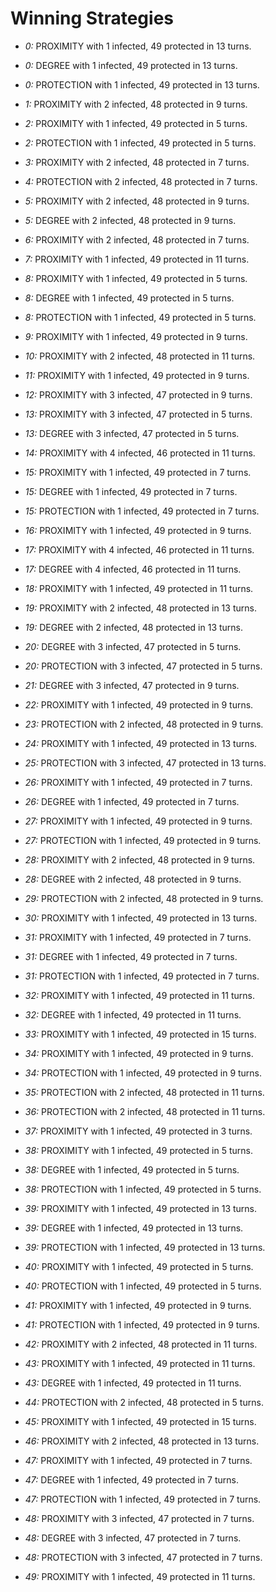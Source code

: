 # Winning Strategies

* _0:_ PROXIMITY with 1 infected, 49 protected in 13 turns.


* _0:_ DEGREE with 1 infected, 49 protected in 13 turns.


* _0:_ PROTECTION with 1 infected, 49 protected in 13 turns.


* _1:_ PROXIMITY with 2 infected, 48 protected in 9 turns.


* _2:_ PROXIMITY with 1 infected, 49 protected in 5 turns.


* _2:_ PROTECTION with 1 infected, 49 protected in 5 turns.


* _3:_ PROXIMITY with 2 infected, 48 protected in 7 turns.


* _4:_ PROTECTION with 2 infected, 48 protected in 7 turns.


* _5:_ PROXIMITY with 2 infected, 48 protected in 9 turns.


* _5:_ DEGREE with 2 infected, 48 protected in 9 turns.


* _6:_ PROXIMITY with 2 infected, 48 protected in 7 turns.


* _7:_ PROXIMITY with 1 infected, 49 protected in 11 turns.


* _8:_ PROXIMITY with 1 infected, 49 protected in 5 turns.


* _8:_ DEGREE with 1 infected, 49 protected in 5 turns.


* _8:_ PROTECTION with 1 infected, 49 protected in 5 turns.


* _9:_ PROXIMITY with 1 infected, 49 protected in 9 turns.


* _10:_ PROXIMITY with 2 infected, 48 protected in 11 turns.


* _11:_ PROXIMITY with 1 infected, 49 protected in 9 turns.


* _12:_ PROXIMITY with 3 infected, 47 protected in 9 turns.


* _13:_ PROXIMITY with 3 infected, 47 protected in 5 turns.


* _13:_ DEGREE with 3 infected, 47 protected in 5 turns.


* _14:_ PROXIMITY with 4 infected, 46 protected in 11 turns.


* _15:_ PROXIMITY with 1 infected, 49 protected in 7 turns.


* _15:_ DEGREE with 1 infected, 49 protected in 7 turns.


* _15:_ PROTECTION with 1 infected, 49 protected in 7 turns.


* _16:_ PROXIMITY with 1 infected, 49 protected in 9 turns.


* _17:_ PROXIMITY with 4 infected, 46 protected in 11 turns.


* _17:_ DEGREE with 4 infected, 46 protected in 11 turns.


* _18:_ PROXIMITY with 1 infected, 49 protected in 11 turns.


* _19:_ PROXIMITY with 2 infected, 48 protected in 13 turns.


* _19:_ DEGREE with 2 infected, 48 protected in 13 turns.


* _20:_ DEGREE with 3 infected, 47 protected in 5 turns.


* _20:_ PROTECTION with 3 infected, 47 protected in 5 turns.


* _21:_ DEGREE with 3 infected, 47 protected in 9 turns.


* _22:_ PROXIMITY with 1 infected, 49 protected in 9 turns.


* _23:_ PROTECTION with 2 infected, 48 protected in 9 turns.


* _24:_ PROXIMITY with 1 infected, 49 protected in 13 turns.


* _25:_ PROTECTION with 3 infected, 47 protected in 13 turns.


* _26:_ PROXIMITY with 1 infected, 49 protected in 7 turns.


* _26:_ DEGREE with 1 infected, 49 protected in 7 turns.


* _27:_ PROXIMITY with 1 infected, 49 protected in 9 turns.


* _27:_ PROTECTION with 1 infected, 49 protected in 9 turns.


* _28:_ PROXIMITY with 2 infected, 48 protected in 9 turns.


* _28:_ DEGREE with 2 infected, 48 protected in 9 turns.


* _29:_ PROTECTION with 2 infected, 48 protected in 9 turns.


* _30:_ PROXIMITY with 1 infected, 49 protected in 13 turns.


* _31:_ PROXIMITY with 1 infected, 49 protected in 7 turns.


* _31:_ DEGREE with 1 infected, 49 protected in 7 turns.


* _31:_ PROTECTION with 1 infected, 49 protected in 7 turns.


* _32:_ PROXIMITY with 1 infected, 49 protected in 11 turns.


* _32:_ DEGREE with 1 infected, 49 protected in 11 turns.


* _33:_ PROXIMITY with 1 infected, 49 protected in 15 turns.


* _34:_ PROXIMITY with 1 infected, 49 protected in 9 turns.


* _34:_ PROTECTION with 1 infected, 49 protected in 9 turns.


* _35:_ PROTECTION with 2 infected, 48 protected in 11 turns.


* _36:_ PROTECTION with 2 infected, 48 protected in 11 turns.


* _37:_ PROXIMITY with 1 infected, 49 protected in 3 turns.


* _38:_ PROXIMITY with 1 infected, 49 protected in 5 turns.


* _38:_ DEGREE with 1 infected, 49 protected in 5 turns.


* _38:_ PROTECTION with 1 infected, 49 protected in 5 turns.


* _39:_ PROXIMITY with 1 infected, 49 protected in 13 turns.


* _39:_ DEGREE with 1 infected, 49 protected in 13 turns.


* _39:_ PROTECTION with 1 infected, 49 protected in 13 turns.


* _40:_ PROXIMITY with 1 infected, 49 protected in 5 turns.


* _40:_ PROTECTION with 1 infected, 49 protected in 5 turns.


* _41:_ PROXIMITY with 1 infected, 49 protected in 9 turns.


* _41:_ PROTECTION with 1 infected, 49 protected in 9 turns.


* _42:_ PROXIMITY with 2 infected, 48 protected in 11 turns.


* _43:_ PROXIMITY with 1 infected, 49 protected in 11 turns.


* _43:_ DEGREE with 1 infected, 49 protected in 11 turns.


* _44:_ PROTECTION with 2 infected, 48 protected in 5 turns.


* _45:_ PROXIMITY with 1 infected, 49 protected in 15 turns.


* _46:_ PROXIMITY with 2 infected, 48 protected in 13 turns.


* _47:_ PROXIMITY with 1 infected, 49 protected in 7 turns.


* _47:_ DEGREE with 1 infected, 49 protected in 7 turns.


* _47:_ PROTECTION with 1 infected, 49 protected in 7 turns.


* _48:_ PROXIMITY with 3 infected, 47 protected in 7 turns.


* _48:_ DEGREE with 3 infected, 47 protected in 7 turns.


* _48:_ PROTECTION with 3 infected, 47 protected in 7 turns.


* _49:_ PROXIMITY with 1 infected, 49 protected in 11 turns.



